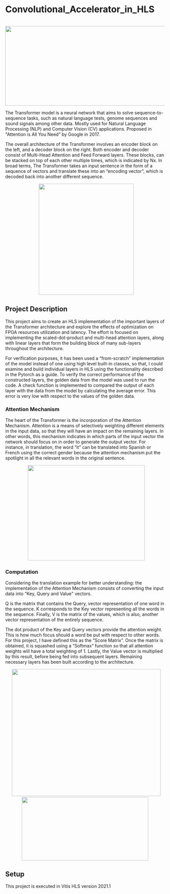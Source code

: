 # Convolutional_Accelerator_in_HLS

<p align="center">
  <img src="https://user-images.githubusercontent.com/120545621/217066015-105a76cd-94fe-4b1f-b5b0-9ea4993c2139.png" width="800" height="250"/>
</p>


The Transformer model is a neural network that aims to solve sequence-to-sequence tasks, such as natural language tests, genome sequences and sound signals among other data. 
Mostly used for Natural Language Processing (NLP) and Computer Vision (CV) applications. Proposed in "Attention is All You Need” by Google in 2017.

The overall architecture of the Transformer involves an encoder block on the left, and a decoder block on the right. 
Both encoder and decoder consist of Multi-Head Attention and Feed Forward layers. These blocks, can be stacked on top of each other multiple times, 
which is indicated by Nx. In broad terms, The Transformer takes an input sentence in the form of a sequence of vectors and translate these into an “encoding vector”, 
which is decoded back into another different sequence.

<p align="center">
  <img src="https://user-images.githubusercontent.com/120545621/217066554-12898cb9-d77e-43ef-80e6-6e3c0a824c5a.png" width="300" height="350"/>
</p>

## Project Description

This project aims to create an HLS implementation of the important layers of the Transformer architecture and explore the effects of optimization on FPGA resources utilization and latency. The effort is focused on implementing the scaled-dot-product and multi-head attention layers, along with linear layers that form the building block of many sub-layers throughout the architecture. 

For verification purposes, it has been used a “from-scratch” implementation of the model instead of one using high level built-in classes,
so that,  I could examine and build individual layers in HLS using the functionality described in the Pytorch as a guide. 
To verify the correct performance of the constructed layers, the golden data from the model was used to run the code. 
A check function is implemented to compared the output of each layer with the data from the model by calculating the average error. This error is very low with respect to the values of the golden data.


### Attention Mechanism

The heart of the Transformer is the incorporation of the Attention Mechanism. Attention is a means of selectively weighting different elements in the input data, so that they will have an impact on the remaining layers. In other words, this mechanism indicates in which parts of the input vector the network should focus on in order to generate the output vector. 
For instance, in translation, the word “it” can be translated into Spanish or French using the correct gender because the attention mechanism put the spotlight in all the relevant words in the original sentence.

<p align="center">
  <img src="https://user-images.githubusercontent.com/120545621/217066664-8c21ad8c-6d62-4c6b-8329-44dded4fa5e7.png" width="370" height="300"/>
</p>

### Computation 

Considering the translation example for better understanding: the implementation of the Attention Mechanism consists of converting the input data into “Key, Query and Value" vectors. 

Q is the matrix that contains the Query, vector representation of one word in the sequence. 
K corresponds to the Key vector representing all the words in the sequence. 
Finally, V is the matrix of the values, which is also, another vector representation of the entirely sequence. 

The dot product of the Key and Query vectors provide the attention weight. This is how much focus should a word be put with respect to other words.
For this project, I have defined this as the “Score Matrix”. Once the matrix is obtained, it is squashed using a “Softmax” function so that all attention weights will have a total weighting of 1. Lastly, the Value vector is multiplied by this result, before being fed into subsequent layers. Remaining necessary layers has been built according to the architecture.


<p align="center">
  <img src="https://user-images.githubusercontent.com/120545621/217066783-ce57483a-026d-4d00-b2a5-1b6c450197d3.png" width="470" height="400"/>
  <img src="https://user-images.githubusercontent.com/120545621/217066857-01b48791-cf7d-4762-82d6-433aa1822874.png" width="400" height="200"/>
</p>

## Setup
This project is executed in Vitis HLS version 2021.1


